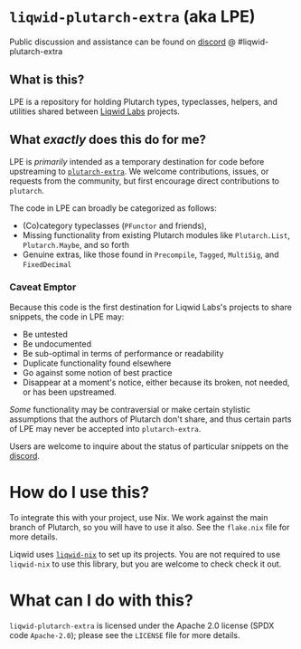 # `liqwid-plutarch-extra` (aka LPE)

Public discussion and assistance can be found on [discord](https://discord.gg/yGkjxrYueB) @ #liqwid-plutarch-extra

## What is this?

LPE is a repository for holding Plutarch types, typeclasses, helpers, and utilities 
shared between [Liqwid Labs](https://github.com/Liqwid-Labs) projects.

## What _exactly_ does this do for me?

LPE is _primarily_ intended as a temporary destination for code before upstreaming to
[`plutarch-extra`](https://github.com/Plutonomicon/plutarch-plutus/tree/master/plutarch-extra). We welcome contributions, issues, or requests from the community, but first
encourage direct contributions to `plutarch`.

The code in LPE can broadly be categorized as follows:

- (Co)category typeclasses (`PFunctor` and friends),
- Missing functionality from existing Plutarch modules like `Plutarch.List`, `Plutarch.Maybe`, and so forth
- Genuine extras, like those found in `Precompile`, `Tagged`, `MultiSig`,
  and `FixedDecimal`

### Caveat Emptor

Because this code is the first destination for Liqwid Labs's projects to 
share snippets, the code in LPE may:
 
 - Be untested
 - Be undocumented
 - Be sub-optimal in terms of performance or readability
 - Duplicate functionality found elsewhere
 - Go against some notion of best practice
 - Disappear at a moment's notice, either because its broken, not needed,
   or has been upstreamed.

_Some_ functionality may be contraversial or make certain stylistic assumptions
that the authors of Plutarch don't share, and thus certain parts of LPE may never
be accepted into `plutarch-extra`. 

Users are welcome to inquire about the status of particular snippets on the [discord](https://discord.gg/yGkjxrYueB).

# How do I use this?

To integrate this with your project, use Nix. We work against the main branch of Plutarch, so you will have to use it also. See the `flake.nix` file for more details.

Liqwid uses [`liqwid-nix`](https://github.com/Liqwid-Labs/liqwid-nix) to set up its projects. 
You are not required to use `liqwid-nix` to use this library, but you are welcome to check
check it out.

# What can I do with this?

`liqwid-plutarch-extra` is licensed under the Apache 2.0 license (SPDX code
`Apache-2.0`); please see the `LICENSE` file for more details.
